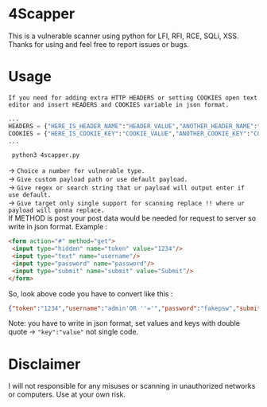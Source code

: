 # 4Scapper
This is a vulnerable scanner using python for LFI, RFI, RCE, SQLi, XSS. Thanks for using and feel free to report issues or bugs.

# Usage
`If you need for adding extra HTTP HEADERS or setting COOKIES open text editor and insert HEADERS and COOKIES variable in json format.`
```python
...
HEADERS = {"HERE_IS_HEADER_NAME":"HEADER_VALUE","ANOTHER_HEADER_NAME":"HEADER_VALUE"}
COOKIES = {"HERE_IS_COOKIE_KEY":"COOKIE_VALUE","ANOTHER_COOKIE_KEY":"COOKIE_VALUE"}
...
```
```bash
 python3 4scapper.py
 ```
 -> `Choice a number for vulnerable type.`  
 -> `Give custom payload path or use default payload.`  
 -> `Give regex or search string that ur payload will output enter if use default.`  
 -> `Give target only single support for scanning replace !! where ur payload will gonna replace.`  
 If METHOD is post your post data would be needed for request to server so write in json format. Example :  
 ```html
 <form action="#" method="get">
  <input type="hidden" name="token" value="1234"/>
  <input type="text" name="username"/>
  <input type="password" name="password"/>
  <input type="submit" name="submit" value="Submit"/> 
 </form>
 ```
 So, look above code you have to convert like this :  
 ```json
 {"token":"1234","username":"admin'OR ''='","password":"fakepsw","submit":"Submit"}
 ```
 Note: you have to write in json format, set values and keys with double quote -> `"key":"value"` not single code.
 
 # Disclaimer
 I will not responsible for any misuses or scanning in unauthorized networks or computers. Use at your own risk.
 

